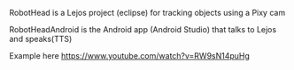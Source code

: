 
RobotHead is a Lejos project (eclipse) for tracking objects using a Pixy cam

RobotHeadAndroid is the Android app (Android Studio) that talks to Lejos and speaks(TTS)

Example here
https://www.youtube.com/watch?v=RW9sN14puHg